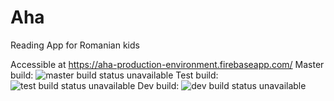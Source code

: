 # Aha
Reading App for Romanian kids

Accessible at https://aha-production-environment.firebaseapp.com/
Master build: ![master build status unavailable](https://circleci.com/gh/Andreea-Mazere/Aha.svg?style=shield)
Test build: ![test build status unavailable](https://circleci.com/gh/Andreea-Mazere/Aha/tree/test.svg?style=shield)
Dev build: ![dev build status unavailable](https://circleci.com/gh/Andreea-Mazere/Aha/tree/dev.svg?style=shield)